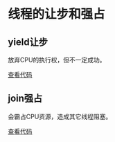 # 线程的让步和强占

## yield让步

放弃CPU的执行权，但不一定成功。

[查看代码](code/ThreadYield.java)

## join强占

会霸占CPU资源，造成其它线程阻塞。

[查看代码](code/线程强制执行join.kt)




